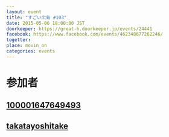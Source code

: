 ```yaml
---
layout: event
title: "すごい広島 #103"
date: 2015-05-06 18:00:00 JST
doorkeeper: https://great-h.doorkeeper.jp/events/24441
facebook: https://www.facebook.com/events/462348677262246/
togetter:
place: movin_on
categories: events
---
```


# 参加者


## [100001647649493](http://www.facebook.com/100001647649493)


## [takatayoshitake](http://twitter.com/takatayoshitake)

